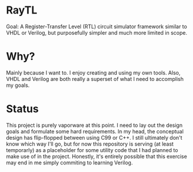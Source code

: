 # RayTL
Goal: A Register-Transfer Level (RTL) circuit simulator framework similar to VHDL or Verilog, but purposefully simpler and much more limited in scope.

# Why?
Mainly because I want to.  I enjoy creating and using my own tools.
Also, VHDL and Verilog are both really a superset of what I need to accomplish my goals.

# Status
This project is purely vaporware at this point.  I need to lay out the design goals and formulate some hard requirements.
In my head, the conceptual design has flip-flopped between using C99 or C++.
I still ultimately don't know which way I'll go, but for now this repository
is serving (at least temporarly) as a placeholder for some utility code that I had planned to make use of in the project.
Honestly, it's entirely possible that this exercise may end in me simply commiting to learning Verilog.

